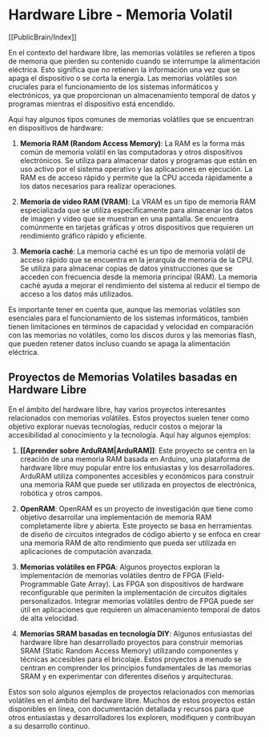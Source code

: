 # Hardware Libre - Memoria Volatil

[[PublicBrain/Index]]

En el contexto del hardware libre, las memorias volátiles se refieren a tipos de memoria que pierden su contenido cuando se interrumpe la alimentación eléctrica. Esto significa que no retienen la información una vez que se apaga el dispositivo o se corta la energía. Las memorias volátiles son cruciales para el funcionamiento de los sistemas informáticos y electrónicos, ya que proporcionan un almacenamiento temporal de datos y programas mientras el dispositivo está encendido.

Aquí hay algunos tipos comunes de memorias volátiles que se encuentran en dispositivos de hardware:

1. **Memoria RAM (Random Access Memory)**: La RAM es la forma más común de memoria volátil en las computadoras y otros dispositivos electrónicos. Se utiliza para almacenar datos y programas que están en uso activo por el sistema operativo y las aplicaciones en ejecución. La RAM es de acceso rápido y permite que la CPU acceda rápidamente a los datos necesarios para realizar operaciones.

2. **Memoria de video RAM (VRAM)**: La VRAM es un tipo de memoria RAM especializada que se utiliza específicamente para almacenar los datos de imagen y vídeo que se muestran en una pantalla. Se encuentra comúnmente en tarjetas gráficas y otros dispositivos que requieren un rendimiento gráfico rápido y eficiente.

3. **Memoria caché**: La memoria caché es un tipo de memoria volátil de acceso rápido que se encuentra en la jerarquía de memoria de la CPU. Se utiliza para almacenar copias de datos y ​​instrucciones que se acceden con frecuencia desde la memoria principal (RAM). La memoria caché ayuda a mejorar el rendimiento del sistema al reducir el tiempo de acceso a los datos más utilizados.

Es importante tener en cuenta que, aunque las memorias volátiles son esenciales para el funcionamiento de los sistemas informáticos, también tienen limitaciones en términos de capacidad y velocidad en comparación con las memorias no volátiles, como los discos duros y las memorias flash, que pueden retener datos incluso cuando se apaga la alimentación eléctrica.

## Proyectos de Memorias Volatiles basadas en Hardware Libre

En el ámbito del hardware libre, hay varios proyectos interesantes relacionados con memorias volátiles. Estos proyectos suelen tener como objetivo explorar nuevas tecnologías, reducir costos o mejorar la accesibilidad al conocimiento y la tecnología. Aquí hay algunos ejemplos:

1. **[[Aprender sobre ArduRAM|ArduRAM]]**: Este proyecto se centra en la creación de una memoria RAM basada en Arduino, una plataforma de hardware libre muy popular entre los entusiastas y los desarrolladores. ArduRAM utiliza componentes accesibles y económicos para construir una memoria RAM que puede ser utilizada en proyectos de electrónica, robótica y otros campos.

2. **OpenRAM**: OpenRAM es un proyecto de investigación que tiene como objetivo desarrollar una implementación de memoria RAM completamente libre y abierta. Este proyecto se basa en herramientas de diseño de circuitos integrados de código abierto y se enfoca en crear una memoria RAM de alto rendimiento que pueda ser utilizada en aplicaciones de computación avanzada.

3. **Memorias volátiles en FPGA**: Algunos proyectos exploran la implementación de memorias volátiles dentro de FPGA (Field-Programmable Gate Array). Las FPGA son dispositivos de hardware reconfigurable que permiten la implementación de circuitos digitales personalizados. Integrar memorias volátiles dentro de FPGA puede ser útil en aplicaciones que requieren un almacenamiento temporal de datos de alta velocidad.

4. **Memorias SRAM basadas en tecnología DIY**: Algunos entusiastas del hardware libre han desarrollado proyectos para construir memorias SRAM (Static Random Access Memory) utilizando componentes y técnicas accesibles para el bricolaje. Estos proyectos a menudo se centran en comprender los principios fundamentales de las memorias SRAM y en experimentar con diferentes diseños y arquitecturas.

Estos son solo algunos ejemplos de proyectos relacionados con memorias volátiles en el ámbito del hardware libre. Muchos de estos proyectos están disponibles en línea, con documentación detallada y recursos para que otros entusiastas y desarrolladores los exploren, modifiquen y contribuyan a su desarrollo continuo.